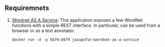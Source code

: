 

## Requiremnets

1. [Wordnet AS A Service](https://hub.docker.com/r/jacopofar/wordnet-as-a-service):
    This application exposes a few WordNet functions with a simple REST interface. In particular, can be used from a browser or as a text annotator.

    ```
    docker run -d -p 5679:5679 jacopofar/wordnet-as-a-service
    ```